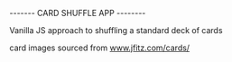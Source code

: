 
-------  CARD SHUFFLE APP  --------


Vanilla JS approach to shuffling a standard deck of cards

card images sourced from www.jfitz.com/cards/
